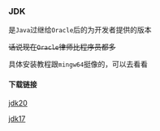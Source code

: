 ### JDK

是`Java`过继给`Oracle`后的为开发者提供的版本

~~话说现在`Oracle`律师比程序员都多~~

具体安装教程跟`mingw64`挺像的，可以去看看

#### 下载链接

[jdk20](https://cowtransfer.com/s/f26c2178864b4d)

[jdk17](https://cowtransfer.com/s/66f764b9c0b145)

